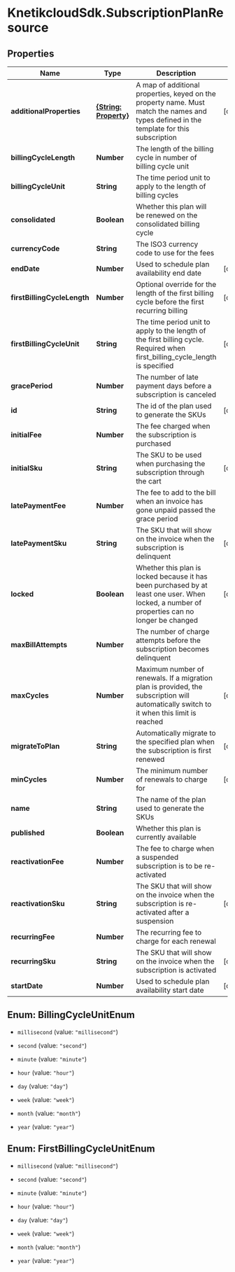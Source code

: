 # KnetikcloudSdk.SubscriptionPlanResource

## Properties
Name | Type | Description | Notes
------------ | ------------- | ------------- | -------------
**additionalProperties** | [**{String: Property}**](Property.md) | A map of additional properties, keyed on the property name.  Must match the names and types defined in the template for this subscription | [optional] 
**billingCycleLength** | **Number** | The length of the billing cycle in number of billing cycle unit | 
**billingCycleUnit** | **String** | The time period unit to apply to the length of billing cycles | 
**consolidated** | **Boolean** | Whether this plan will be renewed on the consolidated billing cycle | 
**currencyCode** | **String** | The ISO3 currency code to use for the fees | 
**endDate** | **Number** | Used to schedule plan availability end date | [optional] 
**firstBillingCycleLength** | **Number** | Optional override for the length of the first billing cycle before the first recurring billing | [optional] 
**firstBillingCycleUnit** | **String** | The time period unit to apply to the length of the first billing cycle. Required when first_billing_cycle_length is specified | [optional] 
**gracePeriod** | **Number** | The number of late payment days before a subscription is canceled | 
**id** | **String** | The id of the plan used to generate the SKUs | [optional] 
**initialFee** | **Number** | The fee charged when the subscription is purchased | 
**initialSku** | **String** | The SKU to be used when purchasing the subscription through the cart | [optional] 
**latePaymentFee** | **Number** | The fee to add to the bill when an invoice has gone unpaid passed the grace period | 
**latePaymentSku** | **String** | The SKU that will show on the invoice when the subscription is delinquent | [optional] 
**locked** | **Boolean** | Whether this plan is locked because it has been purchased by at least one user.  When locked, a number of properties can no longer be changed | [optional] 
**maxBillAttempts** | **Number** | The number of charge attempts before the subscription becomes delinquent | 
**maxCycles** | **Number** | Maximum number of renewals. If a migration plan is provided, the subscription will automatically switch to it when this limit is reached | [optional] 
**migrateToPlan** | **String** | Automatically migrate to the specified plan when the subscription is first renewed | [optional] 
**minCycles** | **Number** | The minimum number of renewals to charge for | [optional] 
**name** | **String** | The name of the plan used to generate the SKUs | 
**published** | **Boolean** | Whether this plan is currently available | 
**reactivationFee** | **Number** | The fee to charge when a suspended subscription is to be re-activated | 
**reactivationSku** | **String** | The SKU that will show on the invoice when the subscription is re-activated after a suspension | [optional] 
**recurringFee** | **Number** | The recurring fee to charge for each renewal | 
**recurringSku** | **String** | The SKU that will show on the invoice when the subscription is activated | [optional] 
**startDate** | **Number** | Used to schedule plan availability start date | [optional] 


<a name="BillingCycleUnitEnum"></a>
## Enum: BillingCycleUnitEnum


* `millisecond` (value: `"millisecond"`)

* `second` (value: `"second"`)

* `minute` (value: `"minute"`)

* `hour` (value: `"hour"`)

* `day` (value: `"day"`)

* `week` (value: `"week"`)

* `month` (value: `"month"`)

* `year` (value: `"year"`)




<a name="FirstBillingCycleUnitEnum"></a>
## Enum: FirstBillingCycleUnitEnum


* `millisecond` (value: `"millisecond"`)

* `second` (value: `"second"`)

* `minute` (value: `"minute"`)

* `hour` (value: `"hour"`)

* `day` (value: `"day"`)

* `week` (value: `"week"`)

* `month` (value: `"month"`)

* `year` (value: `"year"`)




